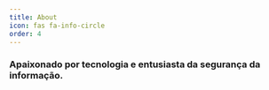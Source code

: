 ```yaml
---
title: About
icon: fas fa-info-circle
order: 4
---
```


### Apaixonado por tecnologia e entusiasta da segurança da informação.
